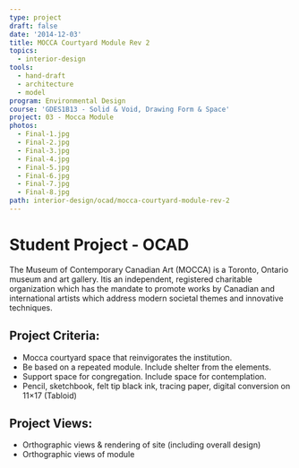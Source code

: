 ```yaml
---
type: project
draft: false
date: '2014-12-03'
title: MOCCA Courtyard Module Rev 2
topics:
  - interior-design
tools:
  - hand-draft
  - architecture
  - model
program: Environmental Design
course: 'GDES1B13 - Solid & Void, Drawing Form & Space'
project: 03 - Mocca Module
photos:
  - Final-1.jpg
  - Final-2.jpg
  - Final-3.jpg
  - Final-4.jpg
  - Final-5.jpg
  - Final-6.jpg
  - Final-7.jpg
  - Final-8.jpg
path: interior-design/ocad/mocca-courtyard-module-rev-2
---
```

# Student Project - OCAD
The Museum of Contemporary Canadian Art (MOCCA) is a Toronto, Ontario museum and art gallery. Itis an independent, registered charitable organization which has the mandate to promote works by Canadian and international artists which address modern societal themes and innovative techniques.

## Project Criteria:
* Mocca courtyard space that reinvigorates the institution.
* Be based on a repeated module. Include shelter from the elements.
* Support space for congregation. Include space for contemplation.
* Pencil, sketchbook, felt tip black ink, tracing paper, digital conversion on 11×17 (Tabloid)

## Project Views:
* Orthographic views & rendering of site (including overall design)
* Orthographic views of module
